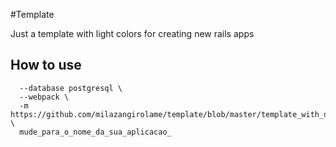 #Template

Just a template with light colors for creating new rails apps

## How to use

``` rails new \
  --database postgresql \
  --webpack \
  -m https://github.com/milazangirolame/template/blob/master/template_with_devise.rb \
  mude_para_o_nome_da_sua_aplicacao_


  ```


